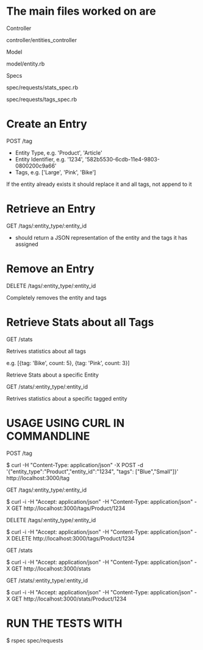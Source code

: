 # The main files worked on are

Controller
 
 controller/entities_controller

Model
 
 model/entity.rb

Specs
 
 spec/requests/stats_spec.rb
 
 spec/requests/tags_spec.rb


# Create an Entry

POST /tag

- Entity Type, e.g. 'Product', 'Article'
- Entity Identifier, e.g. '1234', '582b5530-6cdb-11e4-9803-0800200c9a66'
- Tags, e.g. ['Large', 'Pink', 'Bike']

If the entity already exists it should replace it and all tags, not append to it

# Retrieve an Entry

GET /tags/:entity_type/:entity_id

- should return a JSON representation of the entity and the tags it has assigned

# Remove an Entry

DELETE /tags/:entity_type/:entity_id

Completely removes the entity and tags

# Retrieve Stats about all Tags

GET /stats

Retrives statistics about all tags

e.g. [{tag: 'Bike', count: 5}, {tag: 'Pink', count: 3}]

Retrieve Stats about a specific Entity

GET /stats/:entity_type/:entity_id

Retrives statistics about a specific tagged entity


# USAGE USING CURL IN COMMANDLINE

POST /tag

$ curl -H "Content-Type: application/json" -X POST -d '{"entity_type":"Product","entity_id":"1234", "tags": ["Blue","Small"]}' http://localhost:3000/tag

GET /tags/:entity_type/:entity_id

$ curl -i -H "Accept: application/json" -H "Content-Type: application/json" -X GET http://localhost:3000/tags/Product/1234

DELETE /tags/:entity_type/:entity_id

$ curl -i -H "Accept: application/json" -H "Content-Type: application/json" -X DELETE http://localhost:3000/tags/Product/1234

GET /stats

$ curl -i -H "Accept: application/json" -H "Content-Type: application/json" -X GET http://localhost:3000/stats

GET /stats/:entity_type/:entity_id

$ curl -i -H "Accept: application/json" -H "Content-Type: application/json" -X GET http://localhost:3000/stats/Product/1234


# RUN THE TESTS WITH

$ rspec spec/requests
